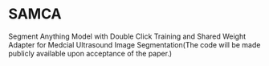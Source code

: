 # SAMCA
Segment Anything Model with Double Click Training and Shared Weight Adapter for Medcial Ultrasound Image Segmentation(The code will be made publicly available upon acceptance of the paper.)
